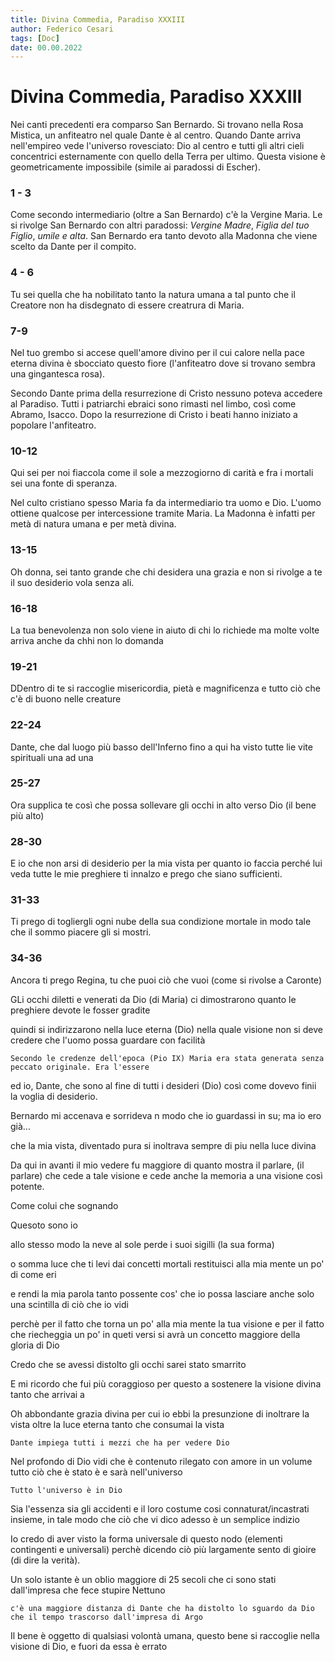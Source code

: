 ```yaml
---
title: Divina Commedia, Paradiso XXXIII
author: Federico Cesari
tags: [Doc]
date: 00.00.2022
---
```

# Divina Commedia, Paradiso XXXIII
Nei canti precedenti era comparso San Bernardo. Si trovano nella Rosa Mistica, un anfiteatro nel quale Dante è al centro.
Quando Dante arriva nell'empireo vede l'universo rovesciato: Dio al centro e tutti gli altri cieli concentrici esternamente con quello della Terra per ultimo. Questa visione è geometricamente impossibile (simile ai paradossi di Escher).

### 1 - 3
Come secondo intermediario (oltre a San Bernardo) c'è la Vergine Maria. Le si rivolge San Bernardo con altri paradossi: *Vergine Madre*, *Figlia del tuo Figlio*, *umile e alta*. San Bernardo era tanto devoto alla Madonna che viene scelto da Dante per il compito.

### 4 - 6
Tu sei quella che ha nobilitato tanto la natura umana
a tal punto che il Creatore
non ha disdegnato di essere creatrura di Maria.
### 7-9
Nel tuo grembo si accese quell'amore divino
per il cui calore nella pace eterna divina
è sbocciato questo fiore (l'anfiteatro dove si trovano sembra una gingantesca rosa).

Secondo Dante prima della resurrezione di Cristo nessuno poteva accedere al Paradiso. Tutti i patriarchi ebraici sono rimasti nel limbo, così come Abramo, Isacco. Dopo la resurrezione di Cristo i beati hanno iniziato a popolare l'anfiteatro.

### 10-12
Qui sei per noi fiaccola come il sole a mezzogiorno
di carità e fra i mortali 
sei una fonte di speranza.

Nel culto cristiano spesso Maria fa da intermediario tra uomo e Dio. L'uomo ottiene qualcose per intercessione tramite Maria. La Madonna è infatti per metà di natura umana e per metà divina.

### 13-15
Oh donna, sei tanto grande che
chi desidera una grazia e non si rivolge a te
il suo desiderio vola senza ali.

### 16-18
La tua benevolenza non solo viene in aiuto
di chi lo richiede ma molte volte
arriva anche da chhi non lo domanda

### 19-21
DDentro di te si raccoglie misericordia,
pietà e magnificenza e tutto ciò che c'è
di buono nelle creature

### 22-24
Dante, che dal luogo più basso dell'Inferno
fino a qui ha visto tutte lie vite spirituali
una ad una

### 25-27
Ora supplica te così che possa
sollevare gli occhi
in alto verso Dio (il bene più alto)

### 28-30
E io che non arsi di desiderio per la mia vista
per quanto io faccia perché lui veda
tutte le mie preghiere ti innalzo e prego che siano sufficienti.

### 31-33
Ti prego di togliergli ogni nube della 
sua condizione mortale in modo tale che
il sommo piacere gli si mostri.

### 34-36
Ancora ti prego Regina, tu che puoi ciò che vuoi (come si rivolse a Caronte)

GLi occhi diletti e venerati da Dio (di Maria)
ci dimostrarono quanto
le preghiere devote le fosser gradite

quindi si indirizzarono nella luce 
eterna (Dio) nella quale visione non si deve credere
che l'uomo possa guardare con facilità

	Secondo le credenze dell'epoca (Pio IX) Maria era stata generata senza peccato originale. Era l'essere 

ed io, Dante, che sono al fine di tutti i desideri (Dio)
così come dovevo
finii la voglia di desiderio.


Bernardo mi accenava e sorrideva
n modo che io guardassi in su; ma io ero
già...

che la mia vista, diventado pura
si inoltrava sempre di piu nella
luce divina

Da qui in avanti il mio vedere fu maggiore
di quanto mostra il parlare, (il parlare) che cede a tale visione
e cede anche la memoria a una visione così potente.

Come colui che sognando


Quesoto sono io

allo stesso modo la neve al sole perde i suoi sigilli (la sua forma)


o somma luce che ti levi
dai concetti mortali
restituisci alla mia mente un po' di come eri

e rendi la mia parola tanto possente
cos' che io possa lasciare anche solo una scintilla
di ciò che io vidi

perchè per il fatto che torna un po' alla mia mente la tua visione
e per il fatto che riecheggia un po' in queti versi
si avrà un concetto maggiore della gloria di Dio

Credo che se avessi distolto gli occhi
sarei stato smarrito

E mi ricordo che fui più coraggioso 
per questo a sostenere la visione divina tanto che
arrivai a

Oh abbondante grazia divina per cui io ebbi la presunzione
di inoltrare la vista oltre la luce eterna
tanto che consumai la vista

	Dante impiega tutti i mezzi che ha per vedere Dio

Nel profondo di Dio vidi che è contenuto
rilegato con amore in un volume
tutto ciò che è stato è  e sarà nell'universo

	Tutto l'universo è in Dio

Sia l'essenza sia gli accidenti e il loro costume
cosi connaturat/incastrati insieme, in tale modo
che ciò che vi dico adesso è un semplice indizio

Io credo di aver visto la forma universale di questo nodo (elementi contingenti e universali) perchè dicendo ciò più largamente
sento di gioire (di dire la verità).

Un solo istante è un oblio maggiore di 
25 secoli che ci sono stati dall'impresa che
fece stupire Nettuno

	c'è una maggiore distanza di Dante che ha distolto lo sguardo da Dio che il tempo trascorso dall'impresa di Argo

Il bene  è oggetto di qualsiasi volontà umana,
questo bene si raccoglie nella visione di Dio, e fuori da essa
è errato 


